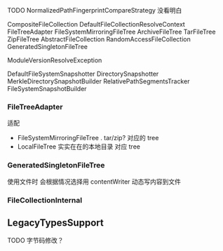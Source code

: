 TODO NormalizedPathFingerprintCompareStrategy 没看明白

CompositeFileCollection
 DefaultFileCollectionResolveContext
  FileTreeAdapter
   FileSystemMirroringFileTree
    ArchiveFileTree
    TarFileTree
    ZipFileTree
   AbstractFileCollection
    RandomAccessFileCollection
    GeneratedSingletonFileTree
    
ModuleVersionResolveException    

DefaultFileSystemSnapshotter
 DirectorySnapshotter
  MerkleDirectorySnapshotBuilder
   RelativePathSegmentsTracker
 FileSystemSnapshotBuilder

### FileTreeAdapter
适配 
- FileSystemMirroringFileTree . tar/zip? 对应的 tree
- LocalFileTree 实实在在的本地目录 对应 tree

### GeneratedSingletonFileTree

使用文件时 会根据情况选择用 contentWriter 动态写内容到文件

### FileCollectionInternal

## LegacyTypesSupport

TODO 字节码修改？



